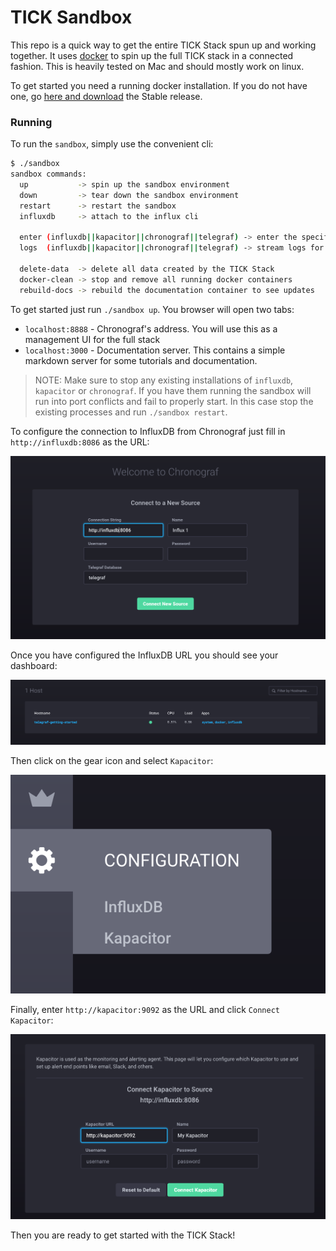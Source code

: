 # TICK Sandbox

This repo is a quick way to get the entire TICK Stack spun up and working together. It uses [docker](https://www.docker.com/) to spin up the full TICK stack in a connected fashion. This is heavily tested on Mac and should mostly work on linux.

To get started you need a running docker installation. If you do not have one, go [here and download](https://docs.docker.com/docker-for-mac/install/) the Stable release.

### Running 

To run the `sandbox`, simply use the convenient cli:

```bash
$ ./sandbox
sandbox commands:
  up           -> spin up the sandbox environment
  down         -> tear down the sandbox environment
  restart      -> restart the sandbox
  influxdb     -> attach to the influx cli
  
  enter (influxdb||kapacitor||chronograf||telegraf) -> enter the specified container
  logs  (influxdb||kapacitor||chronograf||telegraf) -> stream logs for the specified container
  
  delete-data  -> delete all data created by the TICK Stack
  docker-clean -> stop and remove all running docker containers
  rebuild-docs -> rebuild the documentation container to see updates
```

To get started just run `./sandbox up`. You browser will open two tabs:

- `localhost:8888` - Chronograf's address. You will use this as a management UI for the full stack
- `localhost:3000` - Documentation server. This contains a simple markdown server for some tutorials and documentation.

> NOTE: Make sure to stop any existing installations of `influxdb`, `kapacitor` or `chronograf`. If you have them running the sandbox will run into port conflicts and fail to properly start. In this case stop the existing processes and run `./sandbox restart`.

To configure the connection to InfluxDB from Chronograf just fill in `http://influxdb:8086` as the URL:

![Configure Influx](./documentation/static/images/configure-influxdb.png)

Once you have configured the InfluxDB URL you should see your dashboard:

![Dashboard](./documentation/static/images/dashboard.png)

Then click on the gear icon and select `Kapacitor`:

![Kapacitor Configuration](./documentation/static/images/open-kapacitor-configuration.png)

Finally, enter `http://kapacitor:9092` as the URL and click `Connect Kapacitor`:

![Kapacitor Configuration](./documentation/static/images/configure-kapacitor.png)

Then you are ready to get started with the TICK Stack!